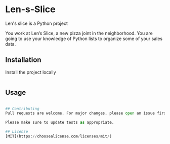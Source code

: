 # Len-s-Slice

Len's slice is a Python project

You work at Len’s Slice, a new pizza joint in the neighborhood. You are going to use your knowledge of Python lists to organize some of your sales data.

## Installation

Install the project locally
```bash


```

## Usage
```python

## Contributing
Pull requests are welcome. For major changes, please open an issue first to discuss what you would like to change.

Please make sure to update tests as appropriate.

## License
[MIT](https://choosealicense.com/licenses/mit/)
